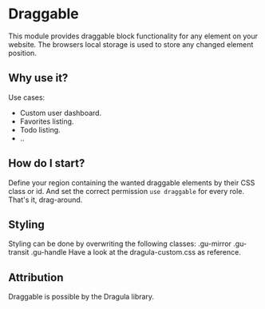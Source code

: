 # Draggable
This module provides draggable block functionality for any element on your
website. The browsers local storage is used to store any changed element
position.

## Why use it?
Use cases:
- Custom user dashboard.
- Favorites listing.
- Todo listing.
- ..

## How do I start?
Define your region containing the wanted draggable elements by their CSS class
or id. And set the correct permission `use draggable` for every role. That's it,
drag-around.

## Styling
Styling can be done by overwriting the following classes:
.gu-mirror
.gu-transit
.gu-handle
Have a look at the dragula-custom.css as reference.

## Attribution
Draggable is possible by the Dragula library.
